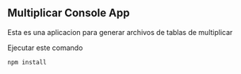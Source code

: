 ## Multiplicar Console App

Esta es una aplicacion para generar archivos de tablas
de multiplicar 

Ejecutar este comando

```
npm install
```